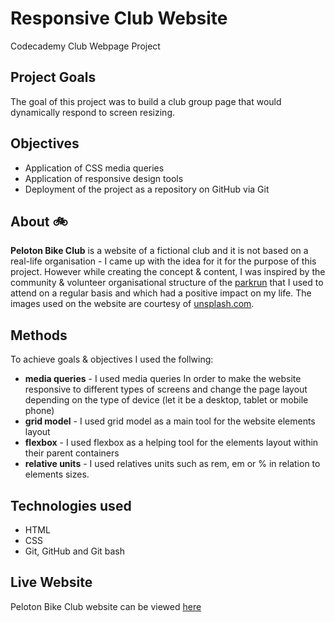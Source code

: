 # Responsive Club Website 
Codecademy Club Webpage Project
## Project Goals
The goal of this project was to build a club group page that would dynamically respond to screen resizing. 

## Objectives
* Application of CSS media queries
* Application of responsive design tools
* Deployment of the project as a repository on GitHub via Git

## About :bike:
**Peloton Bike Club** is a website of a fictional club and it is not based on a real-life organisation - I came up with the idea for it for the purpose of this project. However while creating the concept & content, I was inspired by the community & volunteer organisational structure of the [parkrun](https://www.parkrun.com/) that I used to attend on a regular basis and which had a positive impact on my life. The images used on the website are courtesy of [unsplash.com](https://unsplash.com/).

## Methods
To achieve goals & objectives I used the follwing:
* **media queries** - I used media queries In order to make the website responsive to different types of screens and change the page layout depending on the type of device (let it be a desktop, tablet or mobile phone) 
*  **grid model** - I used grid model as a main tool for the website elements layout
*  **flexbox** - I used flexbox as a helping tool for the elements layout within their parent containers
*  **relative units** - I used relatives units such as rem, em or %  in relation to elements sizes.

## Technologies used
* HTML
* CSS
* Git, GitHub and Git bash

## Live Website

Peloton Bike Club website can be viewed [here](https://bea-pan.github.io/Peloton-Bike-Club/index.html)

